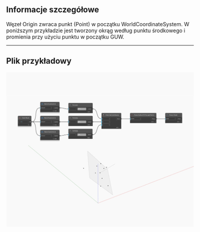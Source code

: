 ## Informacje szczegółowe
Węzeł Origin zwraca punkt (Point) w początku WorldCoordinateSystem. W poniższym przykładzie jest tworzony okrąg według punktu środkowego i promienia przy użyciu punktu w początku GUW.
___
## Plik przykładowy

![Origin](./Autodesk.DesignScript.Geometry.Plane.Origin_img.jpg)


